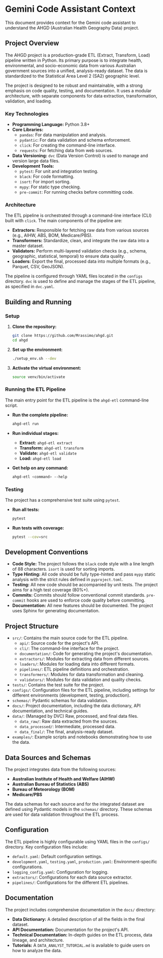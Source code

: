 # Gemini Code Assistant Context

This document provides context for the Gemini code assistant to understand the AHGD (Australian Health Geography Data) project.

## Project Overview

The AHGD project is a production-grade ETL (Extract, Transform, Load) pipeline written in Python. Its primary purpose is to integrate health, environmental, and socio-economic data from various Australian government sources into a unified, analysis-ready dataset. The data is standardized to the Statistical Area Level 2 (SA2) geographic level.

The project is designed to be robust and maintainable, with a strong emphasis on code quality, testing, and documentation. It uses a modular architecture, with separate components for data extraction, transformation, validation, and loading.

### Key Technologies

*   **Programming Language:** Python 3.8+
*   **Core Libraries:**
    *   `pandas`: For data manipulation and analysis.
    *   `pydantic`: For data validation and schema enforcement.
    *   `click`: For creating the command-line interface.
    *   `requests`: For fetching data from web sources.
*   **Data Versioning:** `dvc` (Data Version Control) is used to manage and version large data files.
*   **Development Tools:**
    *   `pytest`: For unit and integration testing.
    *   `black`: For code formatting.
    *   `isort`: For import sorting.
    *   `mypy`: For static type checking.
    *   `pre-commit`: For running checks before committing code.

### Architecture

The ETL pipeline is orchestrated through a command-line interface (CLI) built with `click`. The main components of the pipeline are:

*   **Extractors:** Responsible for fetching raw data from various sources (e.g., AIHW, ABS, BOM, Medicare/PBS).
*   **Transformers:** Standardize, clean, and integrate the raw data into a master dataset.
*   **Validators:** Perform multi-layered validation checks (e.g., schema, geographic, statistical, temporal) to ensure data quality.
*   **Loaders:** Export the final, processed data into multiple formats (e.g., Parquet, CSV, GeoJSON).

The pipeline is configured through YAML files located in the `configs` directory. `dvc` is used to define and manage the stages of the ETL pipeline, as specified in `dvc.yaml`.

## Building and Running

### Setup

1.  **Clone the repository:**
    ```bash
    git clone https://github.com/Mrassimo/ahgd.git
    cd ahgd
    ```

2.  **Set up the environment:**
    ```bash
    ./setup_env.sh --dev
    ```

3.  **Activate the virtual environment:**
    ```bash
    source venv/bin/activate
    ```

### Running the ETL Pipeline

The main entry point for the ETL pipeline is the `ahgd-etl` command-line script.

*   **Run the complete pipeline:**
    ```bash
    ahgd-etl run
    ```

*   **Run individual stages:**
    *   **Extract:** `ahgd-etl extract`
    *   **Transform:** `ahgd-etl transform`
    *   **Validate:** `ahgd-etl validate`
    *   **Load:** `ahgd-etl load`

*   **Get help on any command:**
    ```bash
    ahgd-etl <command> --help
    ```

### Testing

The project has a comprehensive test suite using `pytest`.

*   **Run all tests:**
    ```bash
    pytest
    ```

*   **Run tests with coverage:**
    ```bash
    pytest --cov=src
    ```

## Development Conventions

*   **Code Style:** The project follows the `black` code style with a line length of 88 characters. `isort` is used for sorting imports.
*   **Type Hinting:** All code should be fully type-hinted and pass `mypy` static analysis with the strict rules defined in `pyproject.toml`.
*   **Testing:** All new code should be accompanied by unit tests. The project aims for a high test coverage (80%+).
*   **Commits:** Commits should follow conventional commit standards. `pre-commit` hooks are used to enforce code quality before committing.
*   **Documentation:** All new features should be documented. The project uses Sphinx for generating documentation.

## Project Structure

*   `src/`: Contains the main source code for the ETL pipeline.
    *   `api/`: Source code for the project's API.
    *   `cli/`: The command-line interface for the project.
    *   `documentation/`: Code for generating the project's documentation.
    *   `extractors/`: Modules for extracting data from different sources.
    *   `loaders/`: Modules for loading data into different formats.
    *   `pipelines/`: ETL pipeline definitions and orchestration.
    *   `transformers/`: Modules for data transformation and cleaning.
    *   `validators/`: Modules for data validation and quality checks.
*   `tests/`: Contains the test suite for the project.
*   `configs/`: Configuration files for the ETL pipeline, including settings for different environments (development, testing, production).
*   `schemas/`: Pydantic schemas for data validation.
*   `docs/`: Project documentation, including the data dictionary, API documentation, and technical guides.
*   `data/`: (Managed by DVC) Raw, processed, and final data files.
    *   `data_raw/`: Raw data extracted from the sources.
    *   `data_processed/`: Intermediate, processed data.
    *   `data_final/`: The final, analysis-ready dataset.
*   `examples/`: Example scripts and notebooks demonstrating how to use the data.

## Data Sources and Schemas

The project integrates data from the following sources:

*   **Australian Institute of Health and Welfare (AIHW)**
*   **Australian Bureau of Statistics (ABS)**
*   **Bureau of Meteorology (BOM)**
*   **Medicare/PBS**

The data schemas for each source and for the integrated dataset are defined using Pydantic models in the `schemas/` directory. These schemas are used for data validation throughout the ETL process.

## Configuration

The ETL pipeline is highly configurable using YAML files in the `configs/` directory. Key configuration files include:

*   `default.yaml`: Default configuration settings.
*   `development.yaml`, `testing.yaml`, `production.yaml`: Environment-specific configurations.
*   `logging_config.yaml`: Configuration for logging.
*   `extractors/`: Configurations for each data source extractor.
*   `pipelines/`: Configurations for the different ETL pipelines.

## Documentation

The project includes comprehensive documentation in the `docs/` directory:

*   **Data Dictionary:** A detailed description of all the fields in the final dataset.
*   **API Documentation:** Documentation for the project's API.
*   **Technical Documentation:** In-depth guides on the ETL process, data lineage, and architecture.
*   **Tutorials:** A `DATA_ANALYST_TUTORIAL.md` is available to guide users on how to analyze the data.
